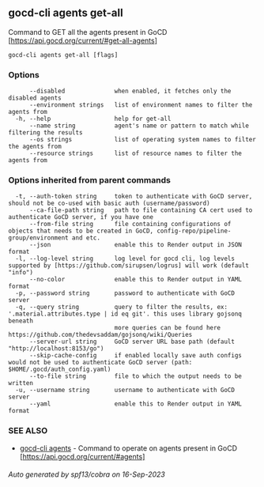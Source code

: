 ## gocd-cli agents get-all

Command to GET all the agents present in GoCD [https://api.gocd.org/current/#get-all-agents]

```
gocd-cli agents get-all [flags]
```

### Options

```
      --disabled              when enabled, it fetches only the disabled agents
      --environment strings   list of environment names to filter the agents from
  -h, --help                  help for get-all
      --name string           agent's name or pattern to match while filtering the results
      --os strings            list of operating system names to filter the agents from
      --resource strings      list of resource names to filter the agents from
```

### Options inherited from parent commands

```
  -t, --auth-token string     token to authenticate with GoCD server, should not be co-used with basic auth (username/password)
      --ca-file-path string   path to file containing CA cert used to authenticate GoCD server, if you have one
      --from-file string      file containing configurations of objects that needs to be created in GoCD, config-repo/pipeline-group/environment and etc.
      --json                  enable this to Render output in JSON format
  -l, --log-level string      log level for gocd cli, log levels supported by [https://github.com/sirupsen/logrus] will work (default "info")
      --no-color              enable this to Render output in YAML format
  -p, --password string       password to authenticate with GoCD server
  -q, --query string          query to filter the results, ex: '.material.attributes.type | id eq git'. this uses library gojsonq beneath
                              more queries can be found here https://github.com/thedevsaddam/gojsonq/wiki/Queries
      --server-url string     GoCD server URL base path (default "http://localhost:8153/go")
      --skip-cache-config     if enabled locally save auth configs would not be used to authenticate GoCD server (path: $HOME/.gocd/auth_config.yaml)
      --to-file string        file to which the output needs to be written
  -u, --username string       username to authenticate with GoCD server
      --yaml                  enable this to Render output in YAML format
```

### SEE ALSO

* [gocd-cli agents](gocd-cli_agents.md)	 - Command to operate on agents present in GoCD [https://api.gocd.org/current/#agents]

###### Auto generated by spf13/cobra on 16-Sep-2023
